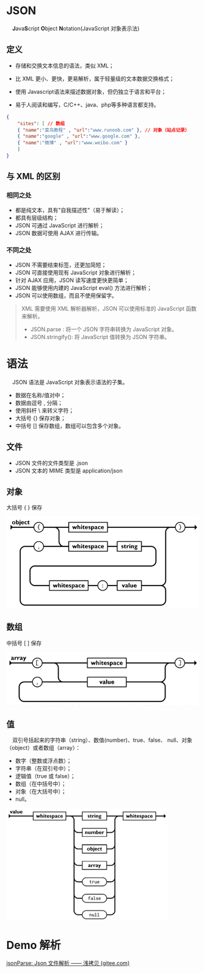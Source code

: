 # JSON

    **J**ava**S**cript **O**bject **N**otation(JavaScript 对象表示法)

## 定义

- 存储和交换文本信息的语法，类似 XML；

- 比 XML 更小、更快，更易解析，属于轻量级的文本数据交换格式；

- 使用 Javascript语法来描述数据对象，但仍独立于语言和平台；

- 易于人阅读和编写，C/C++、java、php等多种语言都支持。

```json
{
    "sites": [ // 数组
    { "name":"菜鸟教程" , "url":"www.runoob.com" }, // 对象（站点记录）
    { "name":"google" , "url":"www.google.com" }, 
    { "name":"微博" , "url":"www.weibo.com" }
    ]
}
```

## 与 XML 的区别

### 相同之处

- 都是纯文本，具有"自我描述性"（易于解读）；
- 都具有层级结构；
- JSON 可通过 JavaScript 进行解析；
- JSON 数据可使用 AJAX 进行传输。

### 不同之处

- JSON 不需要结束标签，还更加简短；
- JSON 可直接使用现有 JavaScript 对象进行解析；
- 针对 AJAX 应用，JSON 读写速度更快更简单；
- JSON 能够使用内建的 JavaScript eval() 方法进行解析；
- JSON 可以使用数组，而且不使用保留字。

> XML 需要使用 XML 解析器解析，JSON 可以使用标准的 JavaScript 函数来解析。
> 
> - JSON.parse : 将一个 JSON 字符串转换为 JavaScript 对象。
> - JSON.stringify(): 将 JavaScript 值转换为 JSON 字符串。

# 语法

    JSON 语法是 JavaScript 对象表示语法的子集。

- 数据在名称/值对中；
- 数据由逗号 , 分隔；
- 使用斜杆 \ 来转义字符；
- 大括号 {} 保存对象；
- 中括号 [] 保存数组，数组可以包含多个对象。

## 文件

- JSON 文件的文件类型是 .json
- JSON 文本的 MIME 类型是 application/json

## 对象

大括号 { } 保存

<img src="../../image cache/2022-12-08-20-54-31-image.png" title="" alt="" data-align="center">

## 数组

中括号 [ ] 保存

<img src="../../image cache/2022-12-08-20-55-10-image.png" title="" alt="" data-align="center">

## 值

    双引号括起来的字符串（string）、数值(number)、true、false、 null、对象（object）或者数组（array）：

- 数字（整数或浮点数）；
- 字符串（在双引号中）；
- 逻辑值（true 或 false）；
- 数组（在中括号中）；
- 对象（在大括号中）；
- null。

<img src="../../image cache/2022-12-08-20-56-38-image.png" title="" alt="" data-align="center">

# Demo 解析

[jsonParse: Json 文件解析 —— 浅拷贝 (gitee.com)](https://gitee.com/zheng_shuobin/jsonParse)
